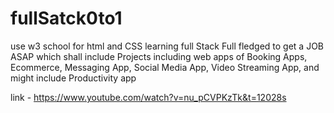 # fullSatck0to1

use w3 school for html and CSS
learning full Stack Full fledged to get a JOB ASAP which shall include Projects including web apps of Booking Apps, Ecommerce, Messaging App, Social Media App, Video Streaming App, and might include Productivity app

link - https://www.youtube.com/watch?v=nu_pCVPKzTk&t=12028s
